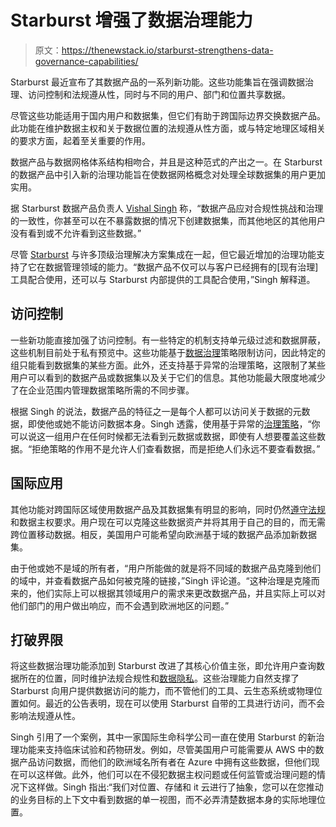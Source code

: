 # Starburst 增强了数据治理能力

> 原文：<https://thenewstack.io/starburst-strengthens-data-governance-capabilities/>

Starburst 最近宣布了其数据产品的一系列新功能。这些功能集旨在强调数据治理、访问控制和法规遵从性，同时与不同的用户、部门和位置共享数据。

尽管这些功能适用于国内用户和数据集，但它们有助于跨国际边界交换数据产品。此功能在维护数据主权和关于数据位置的法规遵从性方面，或与特定地理区域相关的要求方面，起着至关重要的作用。

数据产品与数据网格体系结构相吻合，并且是这种范式的产出之一。在 Starburst 的数据产品中引入新的治理功能旨在使数据网格概念对处理全球数据集的用户更加实用。

据 Starburst 数据产品负责人 [Vishal Singh](https://www.linkedin.com/in/singhsvishal/) 称，“数据产品应对合规性挑战和治理的一致性，你甚至可以在不暴露数据的情况下创建数据集，而其他地区的其他用户没有看到或不允许看到这些数据。”

尽管 [Starburst](https://thenewstack.io/starbursts-varada-move-consolidates-the-lakehouse-race/) 与许多顶级治理解决方案集成在一起，但它最近增加的治理功能支持了它在数据管理领域的能力。“数据产品不仅可以与客户已经拥有的[现有治理]工具配合使用，还可以与 Starburst 内部提供的工具配合使用，”Singh 解释道。

## 访问控制

一些新功能直接加强了访问控制。有一些特定的机制支持单元级过滤和数据屏蔽，这些机制目前处于私有预览中。这些功能基于[数据治理](https://www.gartner.com/smarterwithgartner/7-key-foundations-for-modern-data-and-analytics-governance)策略限制访问，因此特定的组只能看到数据集的某些方面。此外，还支持基于异常的治理策略，这限制了某些用户可以看到的数据产品或数据集以及关于它们的信息。其他功能最大限度地减少了在企业范围内管理数据策略所需的不同步骤。

根据 Singh 的说法，数据产品的特征之一是每个人都可以访问关于数据的元数据，即使他或她不能访问数据本身。Singh 透露，使用基于异常的[治理策略](https://thenewstack.io/real-time-policy-enforcement-with-governance-as-code/)，“你可以说这一组用户在任何时候都无法看到元数据或数据，即使有人想要覆盖这些数据。“拒绝策略的作用不是允许人们查看数据，而是拒绝人们永远不要查看数据。”

## 国际应用

其他功能对跨国际区域使用数据产品及其数据集有明显的影响，同时仍然[遵守法规](https://blogs.idc.com/2021/03/22/establishing-resiliency-through-a-modern-regulatory-change-management-strategy/)和数据主权要求。用户现在可以克隆这些数据资产并将其用于自己的目的，而无需跨位置移动数据。相反，美国用户可能希望向欧洲基于域的数据产品添加新数据集。

由于他或她不是域的所有者，“用户所能做的就是将不同域的数据产品克隆到他们的域中，并查看数据产品如何被克隆的链接，”Singh 评论道。“这种治理是克隆而来的，他们实际上可以根据其领域用户的需求来更改数据产品，并且实际上可以对他们部门的用户做出响应，而不会遇到欧洲地区的问题。”

## 打破界限

将这些数据治理功能添加到 Starburst 改进了其核心价值主张，即允许用户查询数据所在的位置，同时维护法规合规性和[数据隐私](https://thenewstack.io/how-changes-to-global-data-privacy-affect-your-database/)。这些治理能力自然支撑了 Starburst 向用户提供数据访问的能力，而不管他们的工具、云生态系统或物理位置如何。最近的公告表明，现在可以使用 Starburst 自带的工具进行访问，而不会影响法规遵从性。

Singh 引用了一个案例，其中一家国际生命科学公司一直在使用 Starburst 的新治理功能来支持临床试验和药物研发。例如，尽管美国用户可能需要从 AWS 中的数据产品访问数据，而他们的欧洲域名所有者在 Azure 中拥有这些数据，但他们现在可以这样做。此外，他们可以在不侵犯数据主权问题或任何监管或治理问题的情况下这样做。Singh 指出:“我们对位置、存储和 it 云进行了抽象，您可以在您推动的业务目标的上下文中看到数据的单一视图，而不必弄清楚数据本身的实际地理位置。

<svg xmlns:xlink="http://www.w3.org/1999/xlink" viewBox="0 0 68 31" version="1.1"><title>Group</title> <desc>Created with Sketch.</desc></svg>